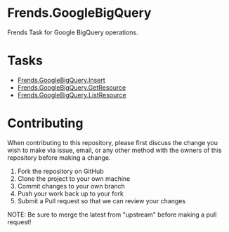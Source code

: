 # Frends.GoogleBigQuery
Frends Task for Google BigQuery operations.

# Tasks

- [Frends.GoogleBigQuery.Insert](Frends.GoogleBigQuery.Insert/README.md)
- [Frends.GoogleBigQuery.GetResource](Frends.GoogleBigQuery.GetResource/README.md)
- [Frends.GoogleBigQuery.ListResource](Frends.GoogleBigQuery.ListResource/README.md)

# Contributing
When contributing to this repository, please first discuss the change you wish to make via issue, email, or any other method with the owners of this repository before making a change.

1. Fork the repository on GitHub
2. Clone the project to your own machine
3. Commit changes to your own branch
4. Push your work back up to your fork
5. Submit a Pull request so that we can review your changes

NOTE: Be sure to merge the latest from "upstream" before making a pull request!